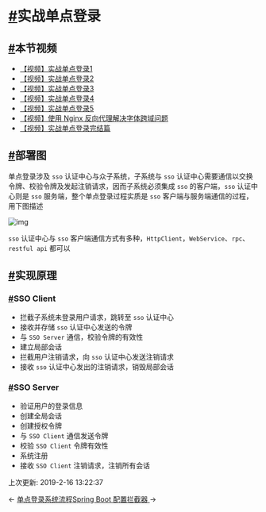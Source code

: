 # [#](https://funtl.com/zh/spring-cloud-itoken-codeing/实战单点登录.html#实战单点登录)实战单点登录

## [#](https://funtl.com/zh/spring-cloud-itoken-codeing/实战单点登录.html#本节视频)本节视频

- [【视频】实战单点登录1](https://www.bilibili.com/video/av28842238)
- [【视频】实战单点登录2](https://www.bilibili.com/video/av28842242)
- [【视频】实战单点登录3](https://www.bilibili.com/video/av28842248)
- [【视频】实战单点登录4](https://www.bilibili.com/video/av28924536)
- [【视频】实战单点登录5](https://www.bilibili.com/video/av28924563)
- [【视频】使用 Nginx 反向代理解决字体跨域问题](https://www.bilibili.com/video/av28924594)
- [【视频】实战单点登录完结篇](https://www.bilibili.com/video/av28924616)

## [#](https://funtl.com/zh/spring-cloud-itoken-codeing/实战单点登录.html#部署图)部署图

单点登录涉及 `sso` 认证中心与众子系统，子系统与 `sso` 认证中心需要通信以交换令牌、校验令牌及发起注销请求，因而子系统必须集成 `sso` 的客户端，`sso` 认证中心则是 `sso` 服务端，整个单点登录过程实质是 `sso` 客户端与服务端通信的过程，用下图描述

![img](https://funtl.com/assets/Lusifer2018042722120010.png)

`sso` 认证中心与 `sso` 客户端通信方式有多种，`HttpClient`，`WebService`、`rpc`、`restful api` 都可以

## [#](https://funtl.com/zh/spring-cloud-itoken-codeing/实战单点登录.html#实现原理)实现原理

### [#](https://funtl.com/zh/spring-cloud-itoken-codeing/实战单点登录.html#sso-client)SSO Client

- 拦截子系统未登录用户请求，跳转至 `sso` 认证中心
- 接收并存储 `sso` 认证中心发送的令牌
- 与 `SSO Server` 通信，校验令牌的有效性
- 建立局部会话
- 拦截用户注销请求，向 `sso` 认证中心发送注销请求
- 接收 `sso` 认证中心发出的注销请求，销毁局部会话

### [#](https://funtl.com/zh/spring-cloud-itoken-codeing/实战单点登录.html#sso-server)SSO Server

- 验证用户的登录信息
- 创建全局会话
- 创建授权令牌
- 与 `SSO Client` 通信发送令牌
- 校验 `SSO Client` 令牌有效性
- 系统注册
- 接收 `SSO Client` 注销请求，注销所有会话

上次更新: 2019-2-16 13:22:37

← [单点登录系统流程](https://funtl.com/zh/spring-cloud-itoken-codeing/单点登录系统流程.html)[Spring Boot 配置拦截器 ](https://funtl.com/zh/spring-cloud-itoken-codeing/Spring-Boot-拦截器.html)→